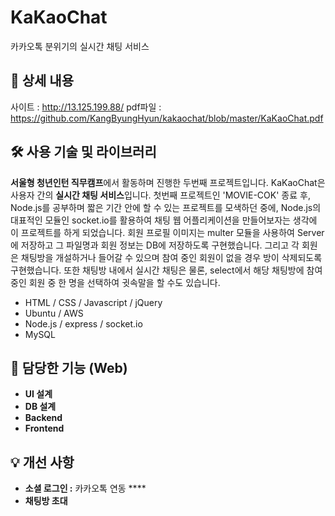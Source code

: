 # KaKaoChat
카카오톡 분위기의 실시간 채팅 서비스

## 📖 상세 내용
사이트 : http://13.125.199.88/
pdf파일 : https://github.com/KangByungHyun/kakaochat/blob/master/KaKaoChat.pdf

## 🛠️ 사용 기술 및 라이브러리

**서울형 청년인턴 직무캠프**에서 활동하며 진행한 두번째 프로젝트입니다. KaKaoChat은 사용자 간의  **실시간 채팅 서비스**입니다. 첫번째 프로젝트인 'MOVIE-COK' 종료 후, Node.js를 공부하며 짧은 기간 안에 할 수 있는 프로젝트를 모색하던 중에, Node.js의 대표적인 모듈인 socket.io를 활용하여 채팅 웹 어플리케이션을 만들어보자는 생각에 이 프로젝트를 하게 되었습니다. 회원 프로필 이미지는 multer 모듈을 사용하여 Server에 저장하고 그 파일명과 회원 정보는 DB에 저장하도록 구현했습니다. 그리고 각 회원은 채팅방을 개설하거나 들어갈 수 있으며 참여 중인 회원이 없을 경우 방이 삭제되도록 구현했습니다. 또한 채팅방 내에서 실시간 채팅은 물론, select에서 해당 채팅방에 참여 중인 회원 중 한 명을 선택하여 귓속말을 할 수도 있습니다.

- HTML / CSS  / Javascript / jQuery
- Ubuntu / AWS
- Node.js / express / socket.io
- MySQL

## 📱 담당한 기능 (Web)

- **UI 설계**
- **DB 설계**
- **Backend**
- **Frontend**

## 💡 개선 사항

- **소셜 로그인 :** 카카오톡 연동 ****
- **채팅방 초대**
